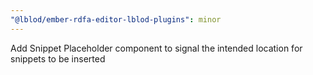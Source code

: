 ```yaml
---
"@lblod/ember-rdfa-editor-lblod-plugins": minor
---
```


Add Snippet Placeholder component to signal the intended location for snippets to be inserted
